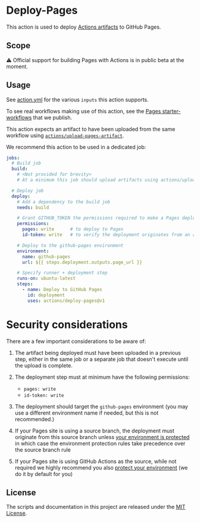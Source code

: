 # Deploy-Pages

This action is used to deploy [Actions artifacts][artifacts] to GitHub Pages.

## Scope

⚠️ Official support for building Pages with Actions is in public beta at the moment.

## Usage

See [action.yml](action.yml) for the various `inputs` this action supports.

To see real workflows making use of this action, see the [Pages starter-workflows][starter-workflows] that we publish.

This action expects an artifact to have been uploaded from the same workflow using [`actions/upload-pages-artifact`][upload-pages-artifact].

We recommend this action to be used in a dedicated job:

```yaml
jobs:
  # Build job
  build:
    # <Not provided for brevity>
    # At a minimum this job should upload artifacts using actions/upload-pages-artifact

  # Deploy job
  deploy:
    # Add a dependency to the build job
    needs: build

    # Grant GITHUB_TOKEN the permissions required to make a Pages deployment
    permissions:
      pages: write      # to deploy to Pages
      id-token: write   # to verify the deployment originates from an appropriate source

    # Deploy to the github-pages environment
    environment:
      name: github-pages
      url: ${{ steps.deployment.outputs.page_url }}

    # Specify runner + deployment step
    runs-on: ubuntu-latest
    steps:
      - name: Deploy to GitHub Pages
        id: deployment
        uses: actions/deploy-pages@v1
```

# Security considerations

There are a few important considerations to be aware of:

1. The artifact being deployed must have been uploaded in a previous step, either in the same job or a separate job that doesn't execute until the upload is complete.

2. The deployment step must at minimum have the following permissions:
   - `pages: write`
   - `id-token: write`

3. The deployment should target the `github-pages` environment (you may use a different environment name if needed, but this is not recommended.)

4. If your Pages site is using a source branch, the deployment must originate from this source branch unless [your environment is protected][environment-protection] in which case the environment protection rules take precedence over the source branch rule

5. If your Pages site is using GitHub Actions as the source, while not required we highly recommend you also [protect your environment][environment-protection] (we do it by default for you)

## License

The scripts and documentation in this project are released under the [MIT License](LICENSE).

<!-- references -->
[starter-workflows]: https://github.com/actions/starter-workflows/tree/main/pages
[upload-pages-artifact]: https://github.com/actions/upload-pages-artifact
[artifacts]: https://docs.github.com/en/actions/using-workflows/storing-workflow-data-as-artifacts
[environment-protection]: https://docs.github.com/en/actions/deployment/targeting-different-environments/using-environments-for-deployment#environment-protection-rules